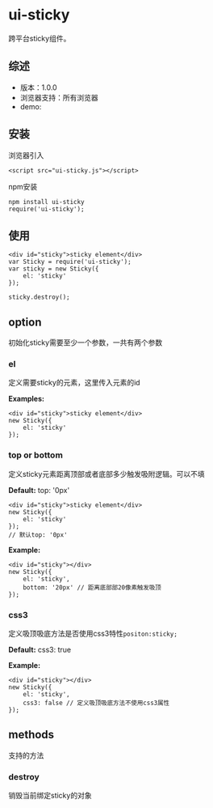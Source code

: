 ui-sticky
=============

跨平台sticky组件。

## 综述

* 版本：1.0.0
* 浏览器支持：所有浏览器
* demo: 

## 安装


浏览器引入

	<script src="ui-sticky.js"></script>

npm安装

	npm install ui-sticky
	require('ui-sticky');

## 使用
	
	<div id="sticky">sticky element</div>
	var Sticky = require('ui-sticky');
	var sticky = new Sticky({
		el: 'sticky'
	});

	sticky.destroy();

## option

初始化sticky需要至少一个参数，一共有两个参数
	
### el

定义需要sticky的元素，这里传入元素的id

**Examples:**
	
	<div id="sticky">sticky element</div>
	new Sticky({
		el: 'sticky'
	});

### top or bottom

定义sticky元素距离顶部或者底部多少触发吸附逻辑。可以不填

**Default:** top: '0px'

	<div id="sticky">sticky element</div>
	new Sticky({
		el: 'sticky'
	});
	// 默认top: '0px'

**Example:**

	<div id="sticky"></div>
	new Sticky({
		el: 'sticky',
		bottom: '20px' // 距离底部部20像素触发吸顶
	});

### css3

定义吸顶吸底方法是否使用css3特性`positon:sticky;`

**Default:** css3: true

**Example:**

	<div id="sticky"></div>
	new Sticky({
		el: 'sticky',
		css3: false // 定义吸顶吸底方法不使用css3属性
	});
	
## methods

支持的方法

### destroy

销毁当前绑定sticky的对象
	